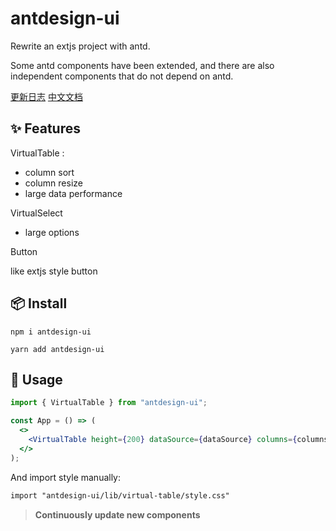 # antdesign-ui

Rewrite an extjs project with antd.

Some antd components have been extended, and there are also independent components that do not depend on antd.

[更新日志](https://github.com/wangyazhen/antdesign-ui/blob/master/log.md)
[中文文档](https://github.com/wangyazhen/antdesign-ui/blob/master/doc.md)

## ✨ Features

VirtualTable :

- column sort
- column resize
- large data performance

VirtualSelect

- large options

Button

like extjs style button

## 📦 Install

`npm i antdesign-ui `

`yarn add antdesign-ui `

## 🔨 Usage

```jsx
import { VirtualTable } from "antdesign-ui";

const App = () => (
  <>
    <VirtualTable height={200} dataSource={dataSource} columns={columns} />
  </>
);
```

And import style manually:

```html
import "antdesign-ui/lib/virtual-table/style.css"
```

> **Continuously update new components**
